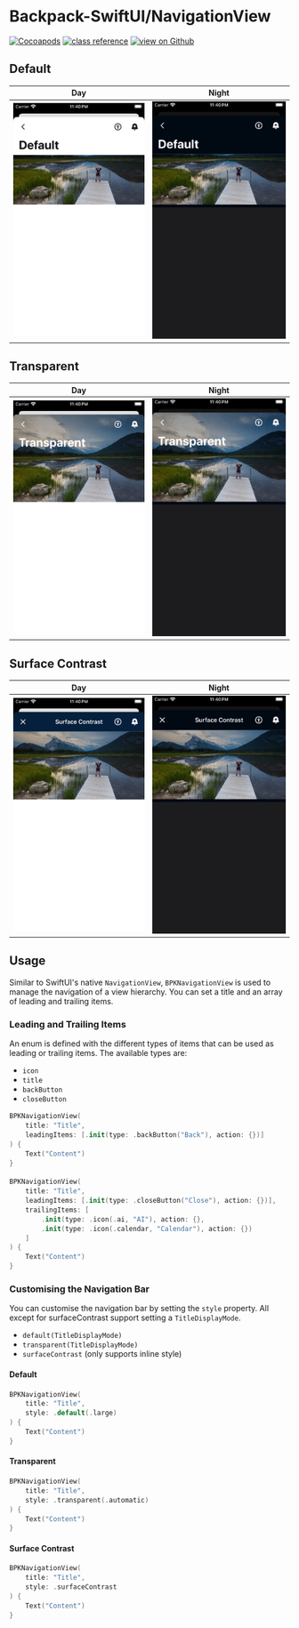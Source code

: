# Backpack-SwiftUI/NavigationView

[![Cocoapods](https://img.shields.io/cocoapods/v/Backpack-SwiftUI.svg?style=flat)](hhttps://cocoapods.org/pods/Backpack-SwiftUI)
[![class reference](https://img.shields.io/badge/Class%20reference-iOS-blue)](https://backpack.github.io/ios/versions/latest/swiftui/Structs/BPKNavigationView.html)
[![view on Github](https://img.shields.io/badge/Source%20code-GitHub-lightgrey)](https://github.com/Skyscanner/backpack-ios/tree/main/Backpack-SwiftUI/NavigationView)

## Default

| Day | Night |
| --- | --- |
| <img src="https://raw.githubusercontent.com/Skyscanner/backpack-ios/main/screenshots/iPhone-swiftui_navbar___default_lm.png" alt="" width="375" /> |<img src="https://raw.githubusercontent.com/Skyscanner/backpack-ios/main/screenshots/iPhone-swiftui_navbar___default_dm.png" alt="" width="375" /> |
 
## Transparent

| Day | Night |
| --- | --- |
| <img src="https://raw.githubusercontent.com/Skyscanner/backpack-ios/main/screenshots/iPhone-swiftui_navbar___transparent_lm.png" alt="" width="375" /> |<img src="https://raw.githubusercontent.com/Skyscanner/backpack-ios/main/screenshots/iPhone-swiftui_navbar___transparent_dm.png" alt="" width="375" /> |
 
## Surface Contrast

| Day | Night |
| --- | --- |
| <img src="https://raw.githubusercontent.com/Skyscanner/backpack-ios/main/screenshots/iPhone-swiftui_navbar___surfaceContrast_lm.png" alt="" width="375" /> |<img src="https://raw.githubusercontent.com/Skyscanner/backpack-ios/main/screenshots/iPhone-swiftui_navbar___surfaceContrast_dm.png" alt="" width="375" /> |
 
## Usage

Similar to SwiftUI's native `NavigationView`, `BPKNavigationView` is used to manage the navigation of a view hierarchy. You can set a title and an array of leading and trailing items.

### Leading and Trailing Items

An enum is defined with the different types of items that can be used as leading or trailing items. The available types are:

- `icon`
- `title`
- `backButton`
- `closeButton`

```swift
BPKNavigationView(
    title: "Title",
    leadingItems: [.init(type: .backButton("Back"), action: {})]
) {
    Text("Content")
}

BPKNavigationView(
    title: "Title",
    leadingItems: [.init(type: .closeButton("Close"), action: {})],
    trailingItems: [
        .init(type: .icon(.ai, "AI"), action: {},
        .init(type: .icon(.calendar, "Calendar"), action: {})
    ]
) {
    Text("Content")
}
```

### Customising the Navigation Bar

You can customise the navigation bar by setting the `style` property. All except for surfaceContrast support setting a `TitleDisplayMode`.

- `default(TitleDisplayMode)`
- `transparent(TitleDisplayMode)`
- `surfaceContrast` (only supports inline style)

#### Default

```swift
BPKNavigationView(
    title: "Title",
    style: .default(.large)
) {
    Text("Content")
}
```

#### Transparent

```swift
BPKNavigationView(
    title: "Title",
    style: .transparent(.automatic)
) {
    Text("Content")
}
```

#### Surface Contrast

```swift
BPKNavigationView(
    title: "Title",
    style: .surfaceContrast
) {
    Text("Content")
}
```